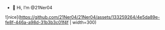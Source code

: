 - 👋 Hi, I’m @21Ner04
 

![nice](https://github.com/21Ner04/21Ner04/assets/133259264/4e5da89e-fe8f-446a-a98d-31b3b3c01f4f | width=300)
